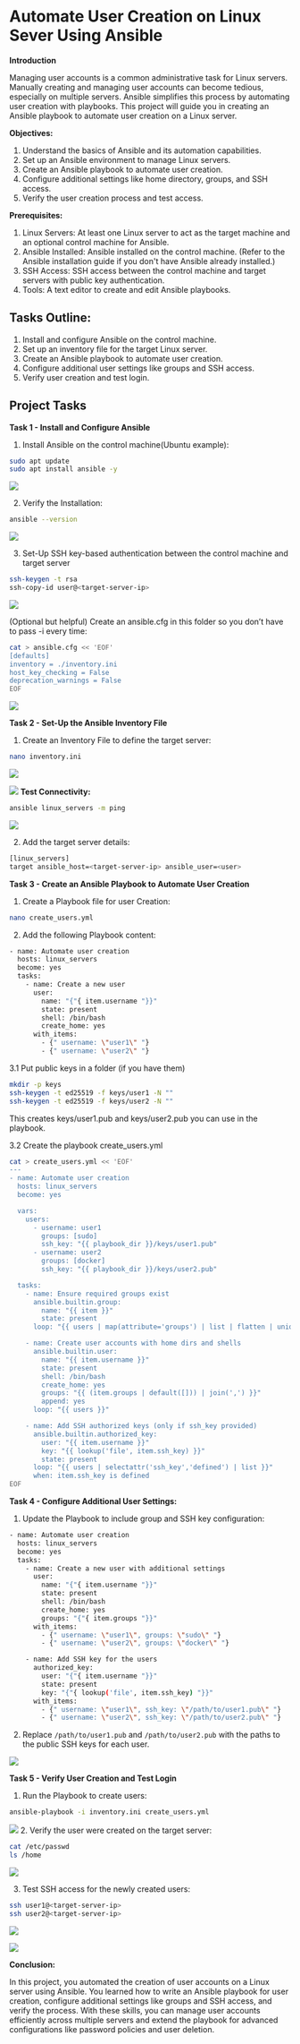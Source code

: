 # Automate User Creation on Linux Sever Using Ansible

**Introduction**

Managing user accounts is a common administrative task for Linux servers. Manually creating and managing user accounts can become tedious, especially on multiple servers. Ansible simplifies this process by automating user creation with playbooks. This project will guide you in creating an Ansible playbook to automate user creation on a Linux server.

**Objectives:**
1. Understand the basics of Ansible and its automation capabilities.
2. Set up an Ansible environment to manage Linux servers.
3. Create an Ansible playbook to automate user creation.
4. Configure additional settings like home directory, groups, and SSH access.
5. Verify the user creation process and test access.

**Prerequisites:**
1. Linux Servers: At least one Linux server to act as the target machine and an optional control machine for Ansible.
2. Ansible Installed: Ansible installed on the control machine. (Refer to the Ansible installation guide if you don't have Ansible already installed.)
3. SSH Access: SSH access between the control machine and target servers with public key authentication.
4. Tools: A text editor to create and edit Ansible playbooks.

## Tasks Outline:
1. Install and configure Ansible on the control machine.
2. Set up an inventory file for the target Linux server.
3. Create an Ansible playbook to automate user creation.
4. Configure additional user settings like groups and SSH access.
5. Verify user creation and test login.

## Project Tasks
**Task 1 - Install and Configure Ansible**
1. Install Ansible on the control machine(Ubuntu example):
```bash
sudo apt update
sudo apt install ansible -y
```
![](2.%20Sudo%20Apt%20update.png)

2. Verify the Installation:
```bash
ansible --version
```
![](1.%20Ansible%20version.png)

3. Set-Up SSH key-based authentication between the control machine and target server
```bash
ssh-keygen -t rsa
ssh-copy-id user@<target-server-ip>
```
![](3.%20Working%20Directory.png)

(Optional but helpful) Create an ansible.cfg in this folder so you don’t have to pass -i every time:
```bash
cat > ansible.cfg << 'EOF'
[defaults]
inventory = ./inventory.ini
host_key_checking = False
deprecation_warnings = False
EOF
```
![](4.%20ansible.png)

**Task 2 - Set-Up the Ansible Inventory File**
1. Create an Inventory File to define the target server:
```bash
nano inventory.ini
```
![](5.%20inventory.png)

![](6.%20cat%20inventory.png)
**Test Connectivity:**
```bash
ansible linux_servers -m ping
```
![](7.%20Test%20to%20Ping.png)

2. Add the target server details:
```bash
[linux_servers]
target ansible_host=<target-server-ip> ansible_user=<user>
```

**Task 3 - Create an Ansible Playbook to Automate User Creation**
1. Create a Playbook file for user Creation:
```bash
nano create_users.yml
```
2. Add the following Playbook content:
```bash
- name: Automate user creation
  hosts: linux_servers
  become: yes
  tasks:
    - name: Create a new user
      user:
        name: "{"{ item.username "}}"
        state: present
        shell: /bin/bash
        create_home: yes
      with_items:
        - {" username: \"user1\" "}
        - {" username: \"user2\" "}
```

3.1 Put public keys in a folder (if you have them)
```bash
mkdir -p keys
ssh-keygen -t ed25519 -f keys/user1 -N ""
ssh-keygen -t ed25519 -f keys/user2 -N ""
```
This creates keys/user1.pub and keys/user2.pub you can use in the playbook.

3.2 Create the playbook create_users.yml
```bash
cat > create_users.yml << 'EOF'
---
- name: Automate user creation
  hosts: linux_servers
  become: yes

  vars:
    users:
      - username: user1
        groups: [sudo]
        ssh_key: "{{ playbook_dir }}/keys/user1.pub"
      - username: user2
        groups: [docker]
        ssh_key: "{{ playbook_dir }}/keys/user2.pub"

  tasks:
    - name: Ensure required groups exist
      ansible.builtin.group:
        name: "{{ item }}"
        state: present
      loop: "{{ users | map(attribute='groups') | list | flatten | unique }}"

    - name: Create user accounts with home dirs and shells
      ansible.builtin.user:
        name: "{{ item.username }}"
        state: present
        shell: /bin/bash
        create_home: yes
        groups: "{{ (item.groups | default([])) | join(',') }}"
        append: yes
      loop: "{{ users }}"

    - name: Add SSH authorized keys (only if ssh_key provided)
      ansible.builtin.authorized_key:
        user: "{{ item.username }}"
        key: "{{ lookup('file', item.ssh_key) }}"
        state: present
      loop: "{{ users | selectattr('ssh_key','defined') | list }}"
      when: item.ssh_key is defined
EOF
```

**Task 4 - Configure Additional User Settings:**
1. Update the Playbook to include group and SSH key configuration:
```bash
- name: Automate user creation
  hosts: linux_servers
  become: yes
  tasks:
    - name: Create a new user with additional settings
      user:
        name: "{"{ item.username "}}"
        state: present
        shell: /bin/bash
        create_home: yes
        groups: "{"{ item.groups "}}"
      with_items:
        - {" username: \"user1\", groups: \"sudo\" "}
        - {" username: \"user2\", groups: \"docker\" "}

    - name: Add SSH key for the users
      authorized_key:
        user: "{"{ item.username "}}"
        state: present
        key: "{"{ lookup('file', item.ssh_key) "}}"
      with_items:
        - {" username: \"user1\", ssh_key: \"/path/to/user1.pub\" "}
        - {" username: \"user2\", ssh_key: \"/path/to/user2.pub\" "}
```
2. Replace `/path/to/user1.pub` and `/path/to/user2.pub` with the paths to the public SSH keys for each user.

![](8.%20ansible%20playbook.png)

**Task 5 - Verify User Creation and Test Login**
1. Run the Playbook to create users:
```bash
ansible-playbook -i inventory.ini create_users.yml
```
![](9.%20Updated%20ansible%20playbook.png)
2. Verify the user were created on the target server:
```bash
cat /etc/passwd
ls /home
```
![](12.%20ls.png)

3. Test SSH access for the newly created users:
```bash
ssh user1@<target-server-ip>
ssh user2@<target-server-ip>
```
![](10.%20User%201.png)

![](11.%20User%202.png)

**Conclusion:**

In this project, you automated the creation of user accounts on a Linux server using Ansible. You learned how to write an Ansible playbook for user creation, configure additional settings like groups and SSH access, and verify the process. With these skills, you can manage user accounts efficiently across multiple servers and extend the playbook for advanced configurations like password policies and user deletion.






